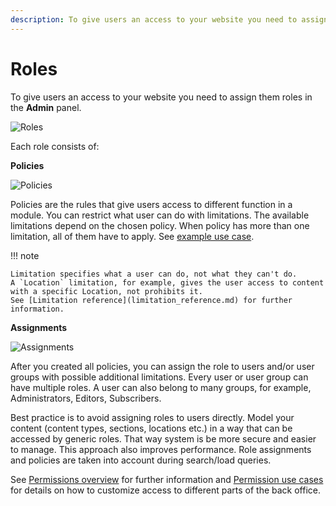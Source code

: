 ```yaml
---
description: To give users an access to your website you need to assign them roles in the Admin Panel.
---
```


# Roles

To give users an access to your website you need to assign them roles in the **Admin** panel.

![Roles](admin_panel_roles.png "Roles")

Each role consists of:

**Policies**

![Policies](admin_panel_policies.png "Policies")

Policies are the rules that give users access to different function in a module.
You can restrict what user can do with limitations.
The available limitations depend on the chosen policy.
When policy has more than one limitation, all of them have to apply.
See [example use case](permission_use_cases.md#restrict-editing-to-part-of-the-tree).

!!! note

    Limitation specifies what a user can do, not what they can't do.
    A `Location` limitation, for example, gives the user access to content with a specific Location, not prohibits it.
    See [Limitation reference](limitation_reference.md) for further information.

**Assignments**

![Assignments](admin_panel_assignments.png "Assignments")

After you created all policies, you can assign the role to users and/or user groups with possible additional limitations.
Every user or user group can have multiple roles.
A user can also belong to many groups, for example, Administrators, Editors, Subscribers.

Best practice is to avoid assigning roles to users directly.
Model your content (content types, sections, locations etc.) in a way that can be accessed by generic roles.
That way system is be more secure and easier to manage.
This approach also improves performance.
Role assignments and policies are taken into account during search/load queries.

See [Permissions overview](permissions.md) for further information and [Permission use cases](permission_use_cases.md) for details on how to customize access to different parts of the back office.